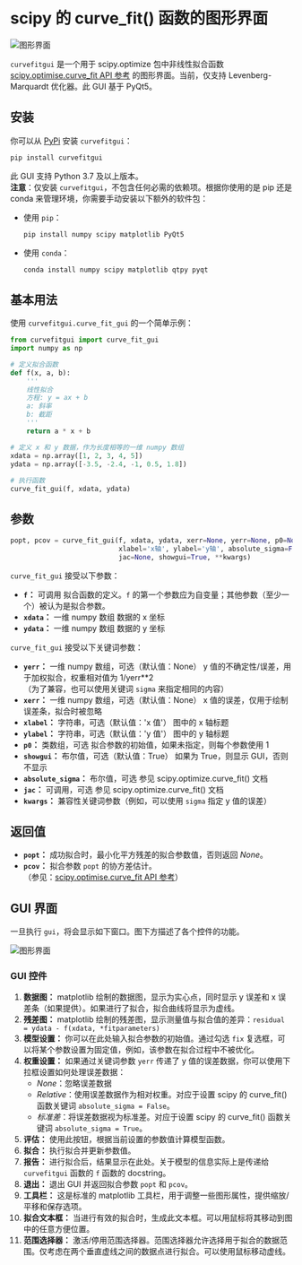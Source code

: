 # scipy 的 curve_fit() 函数的图形界面

![图形界面](https://github.com/moosepy/curvefitgui/raw/master/images/curvefitgui1.png)

`curvefitgui` 是一个用于 scipy.optimize 包中非线性拟合函数 [scipy.optimise.curve_fit API 参考](https://docs.scipy.org/doc/scipy/reference/reference/generated/scipy.optimize.curve_fit.html?highlight=scipy%20optimize%20curve_fit#scipy.optimize.curve_fit) 的图形界面。当前，仅支持 Levenberg-Marquardt 优化器。此 GUI 基于 PyQt5。

## 安装

你可以从 [PyPi](https://pypi.org/project/curvefitgui/) 安装 `curvefitgui`：

```bash
pip install curvefitgui
```

此 GUI 支持 Python 3.7 及以上版本。  
**注意**：仅安装 `curvefitgui`，不包含任何必需的依赖项。根据你使用的是 pip 还是 conda 来管理环境，你需要手动安装以下额外的软件包：

- 使用 `pip`：

    ```bash
    pip install numpy scipy matplotlib PyQt5
    ```

- 使用 `conda`：

    ```bash
    conda install numpy scipy matplotlib qtpy pyqt
    ```

## 基本用法

使用 `curvefitgui.curve_fit_gui` 的一个简单示例：

```python
from curvefitgui import curve_fit_gui
import numpy as np

# 定义拟合函数
def f(x, a, b):
    '''
    线性拟合
    方程: y = ax + b
    a: 斜率
    b: 截距
    '''
    return a * x + b

# 定义 x 和 y 数据，作为长度相等的一维 numpy 数组
xdata = np.array([1, 2, 3, 4, 5])
ydata = np.array([-3.5, -2.4, -1, 0.5, 1.8])
        
# 执行函数
curve_fit_gui(f, xdata, ydata)
```

## 参数

```python
popt, pcov = curve_fit_gui(f, xdata, ydata, xerr=None, yerr=None, p0=None, 
                           xlabel='x轴', ylabel='y轴', absolute_sigma=False,
                           jac=None, showgui=True, **kwargs)
```

`curve_fit_gui` 接受以下参数：
- **`f`：** 可调用
  拟合函数的定义。`f` 的第一个参数应为自变量；其他参数（至少一个）被认为是拟合参数。
- **`xdata`：** 一维 numpy 数组
  数据的 x 坐标
- **`ydata`：** 一维 numpy 数组
  数据的 y 坐标

`curve_fit_gui` 接受以下关键词参数：

- **`yerr`：** 一维 numpy 数组，可选（默认值：None）
  y 值的不确定性/误差，用于加权拟合，权重相对值为 1/yerr**2  
  （为了兼容，也可以使用关键词 `sigma` 来指定相同的内容）               
- **`xerr`：** 一维 numpy 数组，可选（默认值：None）
  x 值的误差，仅用于绘制误差条，拟合时被忽略                      
- **`xlabel`：** 字符串，可选（默认值：'x 值'）
  图中的 x 轴标题
- **`ylabel`：** 字符串，可选（默认值：'y 值'）
  图中的 y 轴标题
- **`p0`：** 类数组，可选
  拟合参数的初始值，如果未指定，则每个参数使用 1
- **`showgui`：** 布尔值，可选（默认值：True）
  如果为 True，则显示 GUI，否则不显示
- **`absolute_sigma`：** 布尔值，可选
  参见 scipy.optimize.curve_fit() 文档
- **`jac`：** 可调用，可选
  参见 scipy.optimize.curve_fit() 文档
- **`kwargs`：**
  兼容性关键词参数（例如，可以使用 `sigma` 指定 y 值的误差）

## 返回值

- **`popt`：** 成功拟合时，最小化平方残差的拟合参数值，否则返回 *None*。
- **`pcov`：** 拟合参数 `popt` 的协方差估计。  
（参见：[scipy.optimise.curve_fit API 参考](https://docs.scipy.org/doc/scipy/reference/reference/generated/scipy.optimize.curve_fit.html?highlight=scipy%20optimize%20curve_fit#scipy.optimize.curve_fit)）

## GUI 界面

一旦执行 `gui`，将会显示如下窗口。图下方描述了各个控件的功能。

![图形界面](https://github.com/moosepy/curvefitgui/raw/master/images/curvefitgui2.png)

### GUI 控件

1. **数据图：** matplotlib 绘制的数据图，显示为实心点，同时显示 y 误差和 x 误差条（如果提供）。如果进行了拟合，拟合曲线将显示为虚线。
2. **残差图：** matplotlib 绘制的残差图，显示测量值与拟合值的差异：`residual = ydata - f(xdata, *fitparameters)`
3. **模型设置：** 你可以在此处输入拟合参数的初始值。通过勾选 `fix` 复选框，可以将某个参数设置为固定值，例如，该参数在拟合过程中不被优化。
4. **权重设置：** 如果通过关键词参数 `yerr` 传递了 y 值的误差数据，你可以使用下拉框设置如何处理误差数据：
    - *None*：忽略误差数据
    - *Relative*：使用误差数据作为相对权重。对应于设置 scipy 的 curve_fit() 函数关键词 `absolute_sigma = False`。
    - *标准差*：将误差数据视为标准差。对应于设置 scipy 的 curve_fit() 函数关键词 `absolute_sigma = True`。
5. **评估：** 使用此按钮，根据当前设置的参数值计算模型函数。
6. **拟合：** 执行拟合并更新参数值。
7. **报告：** 进行拟合后，结果显示在此处。关于模型的信息实际上是传递给 `curvefitgui` 函数的 `f` 函数的 docstring。
8. **退出：** 退出 GUI 并返回拟合参数 `popt` 和 `pcov`。
9. **工具栏：** 这是标准的 matplotlib 工具栏，用于调整一些图形属性，提供缩放/平移和保存选项。
10. **拟合文本框：** 当进行有效的拟合时，生成此文本框。可以用鼠标将其移动到图中的任意方便位置。
11. **范围选择器：** 激活/停用范围选择器。范围选择器允许选择用于拟合的数据范围。仅考虑在两个垂直虚线之间的数据点进行拟合。可以使用鼠标移动虚线。